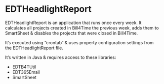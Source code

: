 # EDTHeadlightReport

EDTHeadlightReport is an application that runs once every week. It calculates all projects created in Bill4Time the previous week, adds them to SmartSheet & disables the projects that were closed in Bill4Time.

It’s executed using “crontab“ & uses property configuration settings from the EDTHeadlightReport file.

It’s written in Java & requires access to these libraries:
* EDTB4TUtil
* EDT365Email
* SmartSheet
